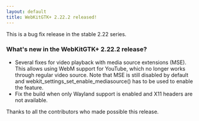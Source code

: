 ```yaml
---
layout: default
title: WebKitGTK+ 2.22.2 released!
---
```


This is a bug fix release in the stable 2.22 series.

### What's new in the WebKitGTK+ 2.22.2 release?

 - Several fixes for video playback with media source extensions (MSE).
   This allows using WebM support for YouTube, which no longer works through
   regular video source. Note that MSE is still disabled by default and
   webkit_settings_set_enable_mediasource() has to be used to enable the
   feature.
 - Fix the build when only Wayland support is enabled and X11 headers are
   not available.

Thanks to all the contributors who made possible this release.

